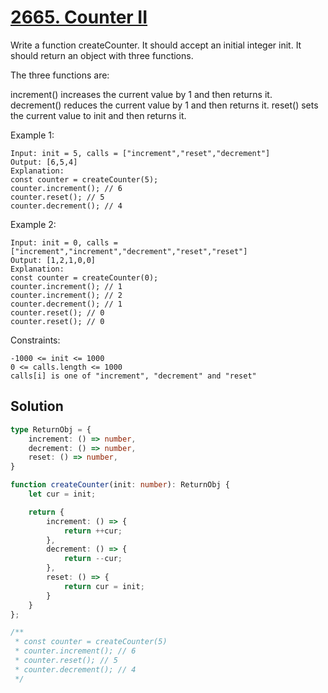 # [2665. Counter II](https://leetcode.com/problems/counter-ii/)

Write a function createCounter. It should accept an initial integer init. It should return an object with three functions.

The three functions are:

increment() increases the current value by 1 and then returns it.
decrement() reduces the current value by 1 and then returns it.
reset() sets the current value to init and then returns it.
 

Example 1:
```
Input: init = 5, calls = ["increment","reset","decrement"]
Output: [6,5,4]
Explanation:
const counter = createCounter(5);
counter.increment(); // 6
counter.reset(); // 5
counter.decrement(); // 4
```
Example 2:
```
Input: init = 0, calls = ["increment","increment","decrement","reset","reset"]
Output: [1,2,1,0,0]
Explanation:
const counter = createCounter(0);
counter.increment(); // 1
counter.increment(); // 2
counter.decrement(); // 1
counter.reset(); // 0
counter.reset(); // 0
```

Constraints:
```
-1000 <= init <= 1000
0 <= calls.length <= 1000
calls[i] is one of "increment", "decrement" and "reset"
```

## Solution
```ts
type ReturnObj = {
    increment: () => number,
    decrement: () => number,
    reset: () => number,
}

function createCounter(init: number): ReturnObj {
    let cur = init;

	return {
        increment: () => {
            return ++cur;
        },
        decrement: () => {
            return --cur;
        },
        reset: () => {
            return cur = init;
        }
    }
};

/**
 * const counter = createCounter(5)
 * counter.increment(); // 6
 * counter.reset(); // 5
 * counter.decrement(); // 4
 */
```